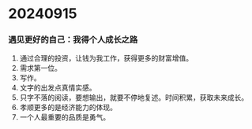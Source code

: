 # 20240915

### 遇见更好的自己：我得个人成长之路

1. 通过合理的投资，让钱为我工作，获得更多的财富增值。
2. 需求第一位。
3. 写作。
4. 文字的出发点真情实感。
5. 只字不落的阅读，要想输出，就要不停地复述。时间积累，获取未来成长。
6. 孝顺更多的是经济能力的体现。
7. 一个人最重要的品质是勇气。